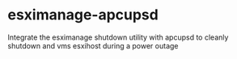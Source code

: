 # esximanage-apcupsd
Integrate the esximanage shutdown utility with apcupsd to cleanly shutdown and vms esxihost during a power outage
